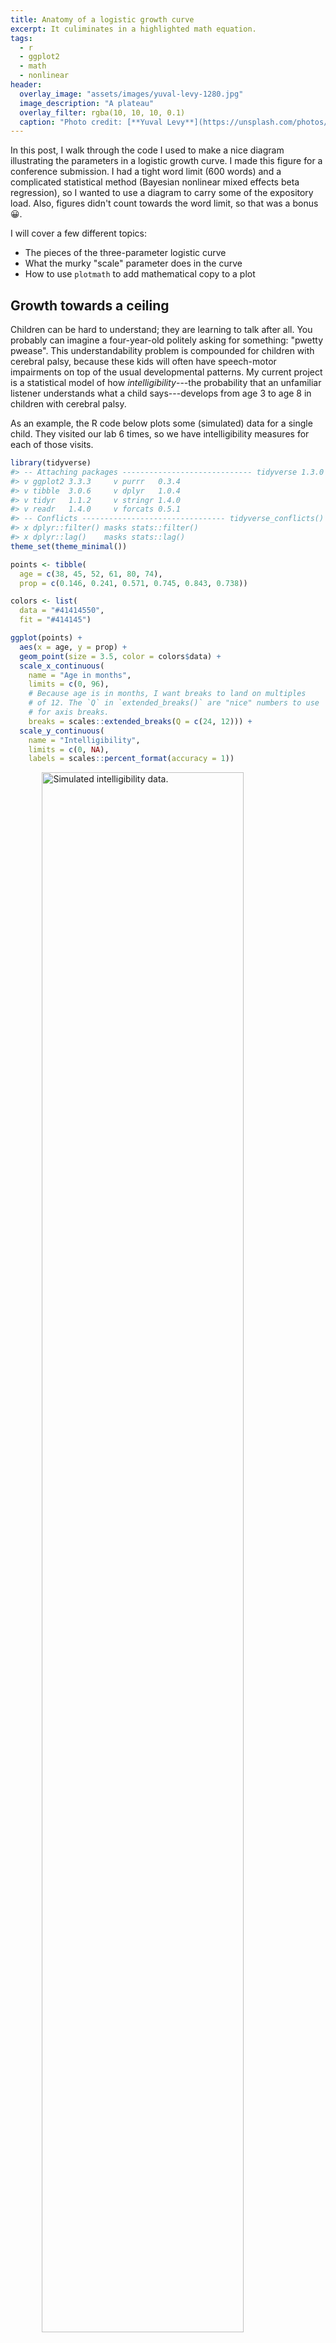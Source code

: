 ```yaml
---
title: Anatomy of a logistic growth curve
excerpt: It culiminates in a highlighted math equation.
tags:
  - r
  - ggplot2
  - math
  - nonlinear
header:
  overlay_image: "assets/images/yuval-levy-1280.jpg"
  image_description: "A plateau"
  overlay_filter: rgba(10, 10, 10, 0.1)
  caption: "Photo credit: [**Yuval Levy**](https://unsplash.com/photos/r3VbEP24__o)"
---
```






In this post, I walk through the code I used to make a nice diagram illustrating
the parameters in a logistic growth curve. I made this figure for a conference
submission. I had a tight word limit (600 words) and a complicated
statistical method (Bayesian nonlinear mixed effects beta regression), so I
wanted to use a diagram to carry some of the expository load. Also, figures
didn't count towards the word limit, so that was a bonus 😀.

I will cover a few different topics:

- The pieces of the three-parameter logistic curve
- What the murky "scale" parameter does in the curve
- How to use `plotmath` to add mathematical copy to a plot



## Growth towards a ceiling

<!-- In September, I started a job as a data scientist for an NIH project studying how -->
<!-- speech, language and communication development in children with cerebral palsy. -->
<!-- My title says assistant scientist, but I call myself a data scientist because I -->
<!-- still do all my work in RStudio and because it makes feel cool. And I study -->
<!-- development -->


Children can be hard to understand; they are learning to talk after all. You
probably can imagine a four-year-old politely asking for something:
"pwetty pwease". This understandability problem is compounded for children with
cerebral palsy, because these kids will often have speech-motor impairments on
top of the usual developmental patterns. My current project is a statistical
model of how *intelligibility*---the probability that an unfamiliar listener
understands what a child says---develops from age 3 to age 8 in children with 
cerebral palsy. 

As an example, the R code below plots some (simulated) data for a
single child. They visited our lab 6 times, so we have intelligibility measures
for each of those visits.


```r
library(tidyverse)
#> -- Attaching packages ----------------------------- tidyverse 1.3.0 --
#> v ggplot2 3.3.3     v purrr   0.3.4
#> v tibble  3.0.6     v dplyr   1.0.4
#> v tidyr   1.1.2     v stringr 1.4.0
#> v readr   1.4.0     v forcats 0.5.1
#> -- Conflicts -------------------------------- tidyverse_conflicts() --
#> x dplyr::filter() masks stats::filter()
#> x dplyr::lag()    masks stats::lag()
theme_set(theme_minimal())

points <- tibble(
  age = c(38, 45, 52, 61, 80, 74), 
  prop = c(0.146, 0.241, 0.571, 0.745, 0.843, 0.738))

colors <- list(
  data = "#41414550",
  fit = "#414145")

ggplot(points) + 
  aes(x = age, y = prop) + 
  geom_point(size = 3.5, color = colors$data) +
  scale_x_continuous(
    name = "Age in months", 
    limits = c(0, 96), 
    # Because age is in months, I want breaks to land on multiples
    # of 12. The `Q` in `extended_breaks()` are "nice" numbers to use
    # for axis breaks.
    breaks = scales::extended_breaks(Q = c(24, 12))) + 
  scale_y_continuous(
    name = "Intelligibility",
    limits = c(0, NA),
    labels = scales::percent_format(accuracy = 1))
```

<img src="/figs/2019-02-15-anatomy-of-a-logistic-growth-curve/raw-data-1.png" title="Simulated intelligibility data." alt="Simulated intelligibility data." width="80%" style="display: block; margin: auto;" />

One of the interesting features of speech development is that it finishes:
Children stop making the usual developmental speech patterns and converge on a
mature level of performance. They will, no doubt, continue grow and change
through adolescence, but when it comes to making speech sounds accurately and
reliably, most of the developmental change is done by age 8.

For the statistical models, therefore, we expected children to follow a certain
developmental trajectory towards a ceiling: Begin at zero intelligibility,
show a period of accelerating then decelerating growth, and finally plateau at
some mature level of ability. This pattern of growth can be modelled using a
logistic growth curve using three parameters: an asymptote at the ceiling, a
midpoint when growth is steepest, and a scale which sets the slope of the
curve.[^other-terms] Below is the equation of the logistic growth curve:

$$f(t) = \frac{\text{asymptote}}{1 + \exp{((\text{mid}~-~t)~*~\text{scale})}}$$

But this equation doesn't do us any good. If you are like me, you probably
stopped paying attention when you saw exp() in the denominator. Here's the
logistic curve plotted for these data.


```r
xs <- seq(0, 96, length.out = 80)

# Create the curve from the equation parameters
trend <- tibble(
  age = xs,
  asymptote = .8,
  scale = .2,
  midpoint = 48,
  prop = asymptote / (1 + exp((midpoint - age) * scale)))

ggplot(points) + 
  aes(x = age, y = prop) + 
  geom_line(data = trend, color = colors$fit) +
  geom_point(size = 3.5, color = colors$data) +
  scale_x_continuous(
    name = "Age in months", 
    limits = c(0, 96), 
    breaks = scales::extended_breaks(Q = c(24, 12))) + 
  scale_y_continuous(
    name = "Intelligibility",
    limits = c(0, NA),
    labels = scales::percent_format(accuracy = 1))
```

<img src="/figs/2019-02-15-anatomy-of-a-logistic-growth-curve/logistic-curve-1.png" title="Data with logistic curve added. It asymptotes at 80%." alt="Data with logistic curve added. It asymptotes at 80%." width="80%" style="display: block; margin: auto;" />

Now, let's add some labels to mark some key parts of the equation. One
unfamiliar bit of ggplot technology here might be `annotate()`. Geometry
functions like `geom_point()` or `geom_text()` are used to draw data that lives
in a dataframe by using the aesthetic mappings defined in `aes()`. For example,
in the plot above, `aes(x = age)` says *get the* x *position for this geometry
from the `age` column*. These functions draw some geometry (like a point or a
label) for each row of the data.

But we don't have rows and rows of data to draw for an annotation. `annotate()`
is meant to handle these one-off annotations, and we set the aesthetics manually
instead of pulling them from some data. The first argument of `annotate()` says
what kind of geom to use for the annotation: for example, `"text"` calls on
`geom_text()` and `"segment"` calls on `geom_segment()`. The other arguments set
the aesthetics for that geometry.


```r
colors$asym <- "#E7552C"
colors$mid <- "#3B7B9E"
colors$scale <- "#1FA35C"

p <- ggplot(points) +
  aes(x = age, y = prop) +
  annotate(
    "segment",
    color = colors$mid,
    x = 48, xend = 48,
    y = 0, yend = .4,
    linetype = "dashed") +
  annotate(
    "segment",
    color = colors$asym,
    x = 20, xend = Inf,
    y = .8, yend = .8,
    linetype = "dashed") +
  geom_line(data = trend, size = 1, color = colors$fit) +
  geom_point(size = 3.5, color = colors$data) +
  annotate(
    "text",
    label = "growth plateaus at asymptote",
    x = 20, y = .84,
    # horizontal justification = 0 sets x position to left edge of text
    hjust = 0,
    color = colors$asym) +
  annotate(
    "text",
    label = "growth steepest at midpoint",
    x = 49, y = .05,
    hjust = 0,
    color = colors$mid) +
  scale_x_continuous(
    name = "Age in months", 
    limits = c(0, 96), 
    breaks = scales::extended_breaks(Q = c(24, 12))) + 
  scale_y_continuous(
    name = "Intelligibility",
    limits = c(0, NA),
    labels = scales::percent_format(accuracy = 1))

p
```

<img src="/figs/2019-02-15-anatomy-of-a-logistic-growth-curve/fit-mid-asym-1.png" title="The figure with the asymptote and midpoint added parameters labelled." alt="The figure with the asymptote and midpoint added parameters labelled." width="80%" style="display: block; margin: auto;" />

Okay, that just leaves the scale parameter. 

## We need to talk about the scale parameter for a second

In a sentence, the scale parameter controls how steep the curve is. The logistic
curve is at its steepest at the midpoint. Growth accelerates, hits the midpoint,
then decelerates. The rate of change on the curve is changing constantly along
the course of the curve. Therefore, it doesn't make sense to talk about the
scale as the growth rate or as the slope in any particular location. It's better
to think of it as a growth factor, or umm, *scale*. I say that it "controls" the
slope of the curve, because changing the scale will affect the overall steepness
of the curve.

Here is the derivative of the logistic curve. This function tells you the rate
of change in the curve at any point.

$$\frac{d}{dt}f(t) =  \text{asymptote} * \frac{ \text{scale} * \exp{((\text{mid}~-~t)~*~\text{scale})}}{(1 + \exp{((\text{mid}~-~t)~*~\text{scale})})^2}$$

Yeah, I don't like it either, but I have to show you this mess to show how neat
things are at the midpoint of the curve. When *t* is the midpoint, algebraic
magic happens 🎆. All of the (mid − *t*) parts become 0, exp(0) is 1, so everything
simplifies a great deal. Check it out.

$$
\begin{align}
\frac{d}{dt}f(t = \text{mid}) &=  \text{asymptote} * \frac{ \text{scale} * \exp{(0~*~\text{scale})}}{(1 + \exp{(0~*~\text{scale}}))^2} \\
&= \text{asymptote} * \frac{ \text{scale} * 1}{(1 + 1)^2} \\
&= \text{asymptote} * \frac{ \text{scale}}{4} \\
\text{slope at midpoint} &= \text{asymptote} * \frac{ \text{scale}}{4} \\
\end{align}
$$

In our case, with a scale of .2 and asymptote of .8, the slope at the 48-month
midpoint is (.2 / 4) \* 8 which is .04. When the curve is at its steepest, for
the data illustrated here, intelligibility grows at a rate of 4 percentage
points per month. That's an upper limit on growth rate: This child never gains
more than 4 percentage points per month.[^reparameter] 

Now, we can add annotate the plot with an arrow with this slope at the midpoint.
That seems like a good representation because this point is where the scale is
most transparently related to the curve's shape.


```r
# Compute endpoints for segment with given slope in middle
slope <- (.2 / 4) * .8
x_step <- 2.5
y1 <- .4 + slope * -x_step
y2 <- .4 + slope * x_step

p <- p +
  geom_segment(
    x = 48 - x_step, xend = 48 + x_step,
    y = y1, yend = y2,
    size = 1.2,
    color = colors$scale,
    arrow = arrow(ends = "both", length = unit(.1, "in"))) +
  annotate(
    "text",
    label = "scale controls slope of curve",
    x = 49, y = .38, 
    color = colors$scale, hjust = 0)
p
```

<img src="/figs/2019-02-15-anatomy-of-a-logistic-growth-curve/fit-mid-asym-scale-1.png" title="The figure with the asymptote, midpoint and scale added parameters labelled." alt="The figure with the asymptote, midpoint and scale added parameters labelled." width="80%" style="display: block; margin: auto;" />


## Adding the equation

For my conference submission, I didn't want to include the equation in the text.
It was just too low-level of a detail for the 600-word limit. So I added the
equation to the plot using [`plotmath`][plotmath]. I'm not exactly sure what
this feature should be called, but `?plotmath` is what you type to open the help
page, so that's what I call it. You can add math to a plot by providing an
`expression()` which is parsed into mathematical copy, or by passing a string
and setting `parse = TRUE`. Here is a demo of both approaches.


```r
ggplot(tibble(x = 1:3)) + 
  aes(x = x) +
  geom_text(
    aes(y = 1),
    label = expression(1 + 100 + pi)) +
  geom_text(
    aes(y = .5), 
    label = "frac(mu, 100)", 
    parse = TRUE) + 
  xlim(0, 4) + 
  ylim(0, 1.1)
#> Warning in is.na(x): is.na() applied to non-(list or vector) of type
#> 'expression'

# (I don't know what this warning is about.)
```

<img src="/figs/2019-02-15-anatomy-of-a-logistic-growth-curve/plotmath-demo-1.png" title="Demo of plotmath" alt="Demo of plotmath" width="80%" style="display: block; margin: auto;" />

For this plot, we're going to create a helper function that pre-sets `parse` to
`TRUE` and pre-sets the location for the equation.


```r
# Helper to plot an equation in a pre-set spot
annotate_eq <- function(label, ...) {
  annotate("text", x = 0, y = .6, label = label, parse = TRUE, 
           hjust = 0, size = 4, ...)
}
```

Then we just add the equation to the plot.


```r
p + annotate_eq(
    label = "f(t)==frac(asymptote, 1 + exp((mid-t)%*%scale))", 
    color = colors$fit)
```

<img src="/figs/2019-02-15-anatomy-of-a-logistic-growth-curve/fit-eq1-1.png" title="Labelled plot from earlier with an equation added to it." alt="Labelled plot from earlier with an equation added to it." width="80%" style="display: block; margin: auto;" />

This is a perfectly serviceable plot, but we can get fancier. I gave the
parameter annotations different colors for a reason 😉.

### Phantom menaces

Plotmath provides a function called `phantom()` for adding placeholders to
an equation. `phantom(x)` will make space for *x* in the equation but it
won't draw it. Therefore, we can `phantom()` out all of the parameters to draw
the non-parameter parts of the equation in black.


```r
p1 <- p +
  annotate_eq(
    label = "
    f(t) == frac(
      phantom(asymptote), 
      1 + exp((phantom(mid) - t) %*% phantom(scale))
    )",
    color = colors$fit) 
p1
```

<img src="/figs/2019-02-15-anatomy-of-a-logistic-growth-curve/fit-eq2a-1.png" title="Labelled plot from earlier with an equation added to it, except there are blanks for 'asymptote', 'mid', and 'scale'." alt="Labelled plot from earlier with an equation added to it, except there are blanks for 'asymptote', 'mid', and 'scale'." width="80%" style="display: block; margin: auto;" />

Then we layer on the other parts of the equation in different colors, using
`phantom()` as needed so we don't overwrite the black parts. We also use
`atop()`; it does the same thing as `frac()` except it doesn't draw a fraction
line. Here's the addition of the asymptote.


```r
p2 <- p1 + 
  annotate_eq(
    label = "
    phantom(f(t) == symbol('')) ~ atop(
      asymptote, 
      phantom(1 + exp((mid-t) %*% scale))
    )",
    color = colors$asym)
p2
```

<img src="/figs/2019-02-15-anatomy-of-a-logistic-growth-curve/fit-eq2b-1.png" title="Labelled plot from earlier with an equation added to it, except there are blanks for 'mid', and 'scale'. 'Asymptote' is in equation in color." alt="Labelled plot from earlier with an equation added to it, except there are blanks for 'mid', and 'scale'. 'Asymptote' is in equation in color." width="80%" style="display: block; margin: auto;" />

But the other parameters are not that simple. The plotmath help page states that
"A mathematical expression must obey the normal rules of syntax for any R
expression". That warning means that we can't do something like 
`phantom(1 + ) x"` because the ` 1 +  ` is not valid R syntax. So to blank out
parts of expressions, we create expressions using `paste()` to put symbols next
to each other and `symbol()` to refer to symbols/operators as characters.

I have to be honest, however: it took a lot of fiddling to get this work right.
Therefore, I have added the following disclaimer: 🚨 *Don't study this code.
Just observe what is possible, but observe all the hacky code required.* 🚨 


```r
p2 +
  annotate_eq(
    label = "
    phantom(f(t) == symbol('')) ~ atop(
      phantom(asymptote), 
      phantom(1 + exp((mid-t) * symbol(''))) ~ scale
    )",
    color = colors$scale) +
  annotate_eq(
    label = "
    phantom(f(t) == symbol('')) ~ atop(
      phantom(asymptote), 
      paste(
        phantom(paste(1 + exp, symbol(')'), symbol(')'))),
        mid,
        phantom(paste(symbol('-'), t, symbol(')') * scale))
      )
    )",
    color = colors$mid)
```

<img src="/figs/2019-02-15-anatomy-of-a-logistic-growth-curve/fit-eq2c-1.png" title="Labelled plot from earlier with an equation added to it. All three parameters appear in color in the equation." alt="Labelled plot from earlier with an equation added to it. All three parameters appear in color in the equation." width="80%" style="display: block; margin: auto;" />

There we have it---my wonderful, colorful diagram! Take *that* word count! 

In future posts, I will start to write about how I go about actually modelling
data using this growth curve. This post will serve as a basic reference for how
the parameters in the logistic growth curve relate to its shape.

By the way, if you know a better way to plot partially colorized math equations
or how to blank out subexpressions in an easier way, I would love to hear it.



***

*Last knitted on 2021-02-12. [Source code on
GitHub](https://github.com/tjmahr/tjmahr.github.io/blob/master/_R/2019-02-15-anatomy-of-a-logistic-growth-curve.Rmd).*[^si] 

[^si]: 
    
    ```r
    sessioninfo::session_info()
    #> - Session info ---------------------------------------------------------------
    #>  setting  value                       
    #>  version  R version 4.0.3 (2020-10-10)
    #>  os       Windows 10 x64              
    #>  system   x86_64, mingw32             
    #>  ui       RTerm                       
    #>  language (EN)                        
    #>  collate  English_United States.1252  
    #>  ctype    English_United States.1252  
    #>  tz       America/Chicago             
    #>  date     2021-02-12                  
    #> 
    #> - Packages -------------------------------------------------------------------
    #>  package     * version date       lib source        
    #>  assertthat    0.2.1   2019-03-21 [1] CRAN (R 4.0.2)
    #>  backports     1.2.1   2020-12-09 [1] CRAN (R 4.0.3)
    #>  broom         0.7.4   2021-01-29 [1] CRAN (R 4.0.3)
    #>  cellranger    1.1.0   2016-07-27 [1] CRAN (R 4.0.2)
    #>  cli           2.3.0   2021-01-31 [1] CRAN (R 4.0.3)
    #>  colorspace    2.0-0   2020-11-11 [1] CRAN (R 4.0.3)
    #>  crayon        1.4.1   2021-02-08 [1] CRAN (R 4.0.3)
    #>  DBI           1.1.1   2021-01-15 [1] CRAN (R 4.0.3)
    #>  dbplyr        2.1.0   2021-02-03 [1] CRAN (R 4.0.3)
    #>  digest        0.6.27  2020-10-24 [1] CRAN (R 4.0.3)
    #>  dplyr       * 1.0.4   2021-02-02 [1] CRAN (R 4.0.3)
    #>  ellipsis      0.3.1   2020-05-15 [1] CRAN (R 4.0.2)
    #>  evaluate      0.14    2019-05-28 [1] CRAN (R 4.0.2)
    #>  farver        2.0.3   2020-01-16 [1] CRAN (R 4.0.2)
    #>  forcats     * 0.5.1   2021-01-27 [1] CRAN (R 4.0.3)
    #>  fs            1.5.0   2020-07-31 [1] CRAN (R 4.0.2)
    #>  generics      0.1.0   2020-10-31 [1] CRAN (R 4.0.3)
    #>  ggplot2     * 3.3.3   2020-12-30 [1] CRAN (R 4.0.3)
    #>  git2r         0.28.0  2021-01-10 [1] CRAN (R 4.0.3)
    #>  glue          1.4.2   2020-08-27 [1] CRAN (R 4.0.2)
    #>  gtable        0.3.0   2019-03-25 [1] CRAN (R 4.0.2)
    #>  haven         2.3.1   2020-06-01 [1] CRAN (R 4.0.2)
    #>  here          1.0.1   2020-12-13 [1] CRAN (R 4.0.3)
    #>  highr         0.8     2019-03-20 [1] CRAN (R 4.0.2)
    #>  hms           1.0.0   2021-01-13 [1] CRAN (R 4.0.3)
    #>  httr          1.4.2   2020-07-20 [1] CRAN (R 4.0.2)
    #>  jsonlite      1.7.2   2020-12-09 [1] CRAN (R 4.0.3)
    #>  knitr       * 1.31    2021-01-27 [1] CRAN (R 4.0.3)
    #>  labeling      0.4.2   2020-10-20 [1] CRAN (R 4.0.2)
    #>  lifecycle     0.2.0   2020-03-06 [1] CRAN (R 4.0.2)
    #>  lubridate     1.7.9.2 2020-11-13 [1] CRAN (R 4.0.3)
    #>  magrittr      2.0.1   2020-11-17 [1] CRAN (R 4.0.3)
    #>  modelr        0.1.8   2020-05-19 [1] CRAN (R 4.0.2)
    #>  munsell       0.5.0   2018-06-12 [1] CRAN (R 4.0.2)
    #>  pillar        1.4.7   2020-11-20 [1] CRAN (R 4.0.3)
    #>  pkgconfig     2.0.3   2019-09-22 [1] CRAN (R 4.0.2)
    #>  purrr       * 0.3.4   2020-04-17 [1] CRAN (R 4.0.2)
    #>  R6            2.5.0   2020-10-28 [1] CRAN (R 4.0.2)
    #>  Rcpp          1.0.6   2021-01-15 [1] CRAN (R 4.0.3)
    #>  readr       * 1.4.0   2020-10-05 [1] CRAN (R 4.0.2)
    #>  readxl        1.3.1   2019-03-13 [1] CRAN (R 4.0.2)
    #>  reprex        1.0.0   2021-01-27 [1] CRAN (R 4.0.3)
    #>  rlang         0.4.10  2020-12-30 [1] CRAN (R 4.0.3)
    #>  rprojroot     2.0.2   2020-11-15 [1] CRAN (R 4.0.3)
    #>  rstudioapi    0.13    2020-11-12 [1] CRAN (R 4.0.3)
    #>  rvest         0.3.6   2020-07-25 [1] CRAN (R 4.0.2)
    #>  scales        1.1.1   2020-05-11 [1] CRAN (R 4.0.2)
    #>  sessioninfo   1.1.1   2018-11-05 [1] CRAN (R 4.0.2)
    #>  stringi       1.5.3   2020-09-09 [1] CRAN (R 4.0.2)
    #>  stringr     * 1.4.0   2019-02-10 [1] CRAN (R 4.0.2)
    #>  tibble      * 3.0.6   2021-01-29 [1] CRAN (R 4.0.3)
    #>  tidyr       * 1.1.2   2020-08-27 [1] CRAN (R 4.0.2)
    #>  tidyselect    1.1.0   2020-05-11 [1] CRAN (R 4.0.2)
    #>  tidyverse   * 1.3.0   2019-11-21 [1] CRAN (R 4.0.2)
    #>  vctrs         0.3.6   2020-12-17 [1] CRAN (R 4.0.3)
    #>  withr         2.4.1   2021-01-26 [1] CRAN (R 4.0.3)
    #>  xfun          0.20    2021-01-06 [1] CRAN (R 4.0.3)
    #>  xml2          1.3.2   2020-04-23 [1] CRAN (R 4.0.2)
    #> 
    #> [1] C:/Users/Tristan/Documents/R/win-library/4.0
    #> [2] C:/Program Files/R/R-4.0.3/library
    ```

[^other-terms]: By the way, some other ways to describe the asymptote besides 
    "ceiling" or "plateau" would be "saturation" which emphasizes how things 
    only change a small amount near the asymptote or as a "limiting" factor 
    or "capacity" which emphasizes how growth is no longer tenable after a
    certain point. The capacity language comes from the curve's use in 
    population growth. In fact, one of the sites that syndicate my blogposts, 
    weirdly attached [a population growth diagram][r-craft] to my post.
    
    Another note: You don't have to assume that one of the asymptotes starts
    at 0. There is a four-parameter version of the curve that estimates the 
    other asymptote.

[^reparameter]: We could reparameterize the equation to multiply *scale* by
    *4 / asymptote*, so that the scale parameter comes out to be the slope at 
    the midpoint automatically. If you are using a non-Bayesian procedure and 
    want a confidence interval on the slope at the midpoint, then that 
    parameterization should provide an easy way to do that. I prefer using 
    smaller equations here.

[r-craft]: https://twitter.com/R_Craft_Org/status/1096594998500446208?s=20
    "rcraft's tweet about my post"
    
[plotmath]: https://stat.ethz.ch/R-manual/R-devel/library/grDevices/html/plotmath.html
    "plotmath help page"
